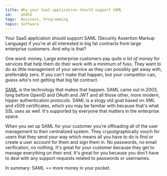 ```yaml
---
title: Why your SaaS application should support SAML
id:    eb452
tags:  Business, Programming
topic: Software
---
```


Your SaaS application should support SAML (Security Assertion Markup Language) if you're at all interested in big fat contracts from large enterprise customers. And why is that?

One word: money. Large enterprise customers pay *quite a lot of money* for services that help them do their work with a minimum of fuss. They want to do as little management of your service as they can possibly get away with, preferrably zero. If you can't make that happen, but your competitor can, guess who's not getting that big fat contract.

[SAML](https://en.wikipedia.org/wiki/SAML_2.0) is the technology that makes that happen. SAML came out in 2003, long before OpenID and OAuth and JWT and all those other, more modern, hipper authentication protocols. SAML is a stogy old goat based on XML and x509 certificates, which you may be familiar with because that's what SSL uses as well. It's supported by everyone that matters in the enterprise space.

When you set up SAML for your customer you're offloading all of the user management to their centralized system. They crypotgraphically vouch for users that they send your way which means all you have to do is find or create a user account for them and sign them in. No passwords, no email verification, no nothing. It's great for your customer because they get to manage everything on their end. It's great for you because you don't have to deal with any support requests related to passwords or usernames.

In summary: SAML == more money in your pocket.
